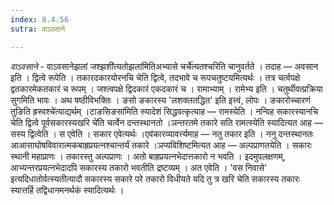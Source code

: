```yaml
---
index: 8.4.56
sutra: वाऽवसाने

---
```

_वाऽवसाने_ - वाऽवसानेझलां जश्झशी॑त्यतोझला॑मितिअभ्यासे चर्चे॑त्यतश्चरिति चानुवर्तते । तदाह — अवसान इति । द्वित्वे रूपेति । तकारदकारयोरनचि चेति द्वित्वे, तदभावे च रूपचतुष्टयमित्यर्थः । तत्र चर्त्वपक्षे द्वतकारमेकतकारं च रूपम् । जश्त्वपक्षे द्विदकारं एकदकारं च । रामाभ्याम् । रामेभ्य इति । चतुर्थीवत्प्रक्रिया सुगमिति भावः । अथ षष्ठीविभक्तिः । ङसो ङकारस्य 'लशक्लतद्धित' इति इत्त्वं, लोपः । ङकारोच्चारणं तुङिति ह्रस्वश्चे॑त्याद्यर्थम् ।टाङसिङसा॑मिति स्यादेशं सिद्धवत्कृत्याह — रामस्येति । नन्विह सकारस्यानचि चेति द्वित्वे पूर्वसकारस्यखरि चे॑ति चर्त्वेन दन्तस्थानतो ।ञन्तरतमे तकारे सति रामत्स्येति स्यादित्यत आह — सस्य द्वित्वेति । स एवेति । सकार एवेत्यर्थः ।एव॑कारव्यावर्त्त्यमाह — नतु तकार इति । ननु दन्तस्थानतः आआसाघोषविवारात्मकबाह्रप्रयत्नश्चान्तर्यं तकारे ।ञप्यविशिष्टमित्यत आह — अल्पप्राणतयेति । सकारः स्थानी महाप्राणः । तकारस्तु अल्पप्राणः । अतो बाह्रप्रयत्नभेदात्तकारो न भवति । इदमुपलक्षणम्, आभ्यन्तरप्रयत्नभेदादपि सकारस्य तकारो भवतीति द्रष्टव्यम् । अत एवेति । 'वस निवासे' इत्यदिधातोर्वत्स्यतीत्यादौ सकारस्य सकारे परे तकारो विधीयते यदि तु त्र खरि चेति सकारस्य तकारः स्यात्तर्हि तद्विधानमनर्थकं स्यादित्यर्थः ।